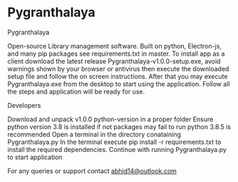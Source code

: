 # Pygranthalaya
Pygranthalaya 

  Open-source Library management software.
  Built on python, Electron-js, and many pip packages see requirements.txt in master.
  To install app as a client download the latest release Pygranthalaya-v1.0.0-setup.exe, 
  avoid warnings shown by your browser or antivirus then execute the downloaded
  setup file and follow the on screen instructions. After that you may
  execute Pygranthalaya.exe from the desktop to start using the application.
  Follow all the steps and application will be ready for use.

Developers

  Download and unpack v1.0.0 python-version in a proper folder
  Ensure python version 3.8 is installed if not packages may fail to run python 3.8.5 is recommended
  Open a terminal in the directory conataining Pygranthalaya.py
  In the terminal execute pip install -r requirements.txt to install the required dependencies.
  Continue with running Pygranthalaya.py to start application

For any queries or support contact abhid14@outlook.com
